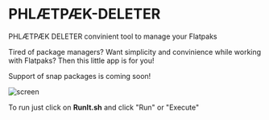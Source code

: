 # PHLÆTPÆK-DELETER
PHLÆTPÆK DELETER convinient tool to manage your Flatpaks

Tired of package managers? Want simplicity and convinience while working with Flatpaks?
Then this little app is for you!

Support of snap packages is coming soon!

![screen](https://user-images.githubusercontent.com/119310712/204406879-7cfbf095-8ec6-4bd8-93fb-5fe8db36225f.png)


To run just click on <b>RunIt.sh</b> and click "Run" or "Execute"
